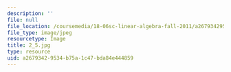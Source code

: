```yaml
---
description: ''
file: null
file_location: /coursemedia/18-06sc-linear-algebra-fall-2011/a26793429534b75a1c47bda84e444859_2_5.jpg
file_type: image/jpeg
resourcetype: Image
title: 2_5.jpg
type: resource
uid: a2679342-9534-b75a-1c47-bda84e444859
---
```

